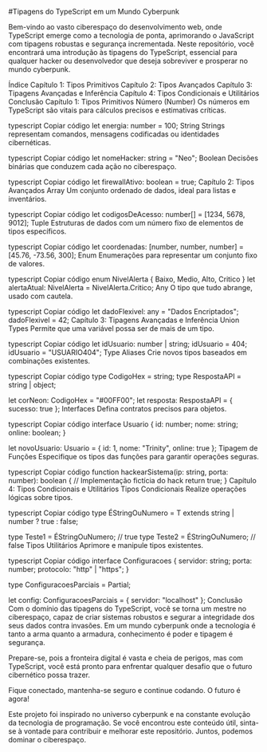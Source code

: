 #Tipagens do TypeScript em um Mundo Cyberpunk

Bem-vindo ao vasto ciberespaço do desenvolvimento web, onde TypeScript emerge como a tecnologia de ponta, aprimorando o JavaScript com tipagens robustas e segurança incrementada. Neste repositório, você encontrará uma introdução às tipagens do TypeScript, essencial para qualquer hacker ou desenvolvedor que deseja sobreviver e prosperar no mundo cyberpunk.

Índice
Capítulo 1: Tipos Primitivos
Capítulo 2: Tipos Avançados
Capítulo 3: Tipagens Avançadas e Inferência
Capítulo 4: Tipos Condicionais e Utilitários
Conclusão
Capítulo 1: Tipos Primitivos
Número (Number)
Os números em TypeScript são vitais para cálculos precisos e estimativas críticas.

typescript
Copiar código
let energia: number = 100;
String
Strings representam comandos, mensagens codificadas ou identidades cibernéticas.

typescript
Copiar código
let nomeHacker: string = "Neo";
Boolean
Decisões binárias que conduzem cada ação no ciberespaço.

typescript
Copiar código
let firewallAtivo: boolean = true;
Capítulo 2: Tipos Avançados
Array
Um conjunto ordenado de dados, ideal para listas e inventários.

typescript
Copiar código
let codigosDeAcesso: number[] = [1234, 5678, 9012];
Tuple
Estruturas de dados com um número fixo de elementos de tipos específicos.

typescript
Copiar código
let coordenadas: [number, number, number] = [45.76, -73.56, 300];
Enum
Enumerações para representar um conjunto fixo de valores.

typescript
Copiar código
enum NivelAlerta {
  Baixo,
  Medio,
  Alto,
  Critico
}
let alertaAtual: NivelAlerta = NivelAlerta.Critico;
Any
O tipo que tudo abrange, usado com cautela.

typescript
Copiar código
let dadoFlexivel: any = "Dados Encriptados";
dadoFlexivel = 42;
Capítulo 3: Tipagens Avançadas e Inferência
Union Types
Permite que uma variável possa ser de mais de um tipo.

typescript
Copiar código
let idUsuario: number | string;
idUsuario = 404;
idUsuario = "USUARIO404";
Type Aliases
Crie novos tipos baseados em combinações existentes.

typescript
Copiar código
type CodigoHex = string;
type RespostaAPI = string | object;

let corNeon: CodigoHex = "#00FF00";
let resposta: RespostaAPI = { sucesso: true };
Interfaces
Defina contratos precisos para objetos.

typescript
Copiar código
interface Usuario {
  id: number;
  nome: string;
  online: boolean;
}

let novoUsuario: Usuario = {
  id: 1,
  nome: "Trinity",
  online: true
};
Tipagem de Funções
Especifique os tipos das funções para garantir operações seguras.

typescript
Copiar código
function hackearSistema(ip: string, porta: number): boolean {
  // Implementação fictícia do hack
  return true;
}
Capítulo 4: Tipos Condicionais e Utilitários
Tipos Condicionais
Realize operações lógicas sobre tipos.

typescript
Copiar código
type ÉStringOuNumero<T> = T extends string | number ? true : false;

type Teste1 = ÉStringOuNumero<string>;  // true
type Teste2 = ÉStringOuNumero<boolean>; // false
Tipos Utilitários
Aprimore e manipule tipos existentes.

typescript
Copiar código
interface Configuracoes {
  servidor: string;
  porta: number;
  protocolo: "http" | "https";
}

type ConfiguracoesParciais = Partial<Configuracoes>;

let config: ConfiguracoesParciais = {
  servidor: "localhost"
};
Conclusão
Com o domínio das tipagens do TypeScript, você se torna um mestre no ciberespaço, capaz de criar sistemas robustos e segurar a integridade dos seus dados contra invasões. Em um mundo cyberpunk onde a tecnologia é tanto a arma quanto a armadura, conhecimento é poder e tipagem é segurança.

Prepare-se, pois a fronteira digital é vasta e cheia de perigos, mas com TypeScript, você está pronto para enfrentar qualquer desafio que o futuro cibernético possa trazer.

Fique conectado, mantenha-se seguro e continue codando. O futuro é agora!

Este projeto foi inspirado no universo cyberpunk e na constante evolução da tecnologia de programação. Se você encontrou este conteúdo útil, sinta-se à vontade para contribuir e melhorar este repositório. Juntos, podemos dominar o ciberespaço.






